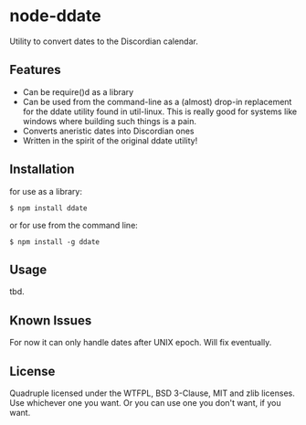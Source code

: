 # node-ddate

Utility to convert dates to the Discordian calendar.

## Features

- Can be require()d as a library
- Can be used from the command-line as a (almost) drop-in replacement for the ddate utility found in util-linux.
This is really good for systems like windows where building such things is a pain.
- Converts aneristic dates into Discordian ones
- Written in the spirit of the original ddate utility!

## Installation

for use as a library:

    $ npm install ddate

or for use from the command line:

    $ npm install -g ddate

## Usage

tbd.

## Known Issues

For now it can only handle dates after UNIX epoch. Will fix eventually.

## License

Quadruple licensed under the WTFPL, BSD 3-Clause, MIT and zlib licenses. Use whichever one you want. Or you can use
one you don't want, if you want.
